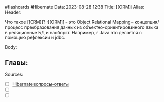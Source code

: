 #flashcards #Hibernate
Data: 2023-08-28 12:38
Title: [[ORM]]
Alias:
Header:

Что такое [[ORM]]?::[[ORM]] – это Object Relational Mapping – концепция/процесс преобразования данных из объектно-ориентированного языка в реляционные БД и наоборот. Например, в Java это делается с помощью рефлексии и jdbc.
<!--SR:!2023-11-03,10,370-->



Body:





Главы:
-


Sources:
- [ ] [Hibernate вопросы-ответы](https://docs.google.com/document/d/104EUUT-gv7xSalJlJu0DInzlyCVFjC5Sz2gcDoVtfyE/edit)
- [ ] []()
- [ ] []()
